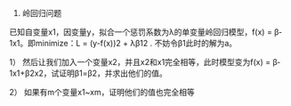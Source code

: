 1. 岭回归问题

已知自变量x1，因变量y，拟合一个惩罚系数为λ的单变量岭回归模型，f(x) = β­1x1。即minimize：L = (y-f(x))2 + λβ12 . 不妨令β1此时的解为a。

1） 然后让我们加入一个变量x2，并且x2和x1完全相等，此时模型变为f(x) = β­1x1+β2x2，试证明β1=β2，并求出他们的值。

2） 如果有m个变量x1~xm，证明他们的值也完全相等